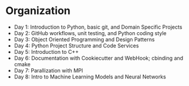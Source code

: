 # Organization
* Day 1: Introduction to Python, basic git, and Domain Specific Projects
* Day 2: GitHub workflows, unit testing, and Python coding style
* Day 3: Object Oriented Programming and Design Patterns
* Day 4: Python Project Structure and Code Services
* Day 5: Introduction to C++
* Day 6: Documentation with Cookiecutter and WebHook; cbinding and cmake
* Day 7: Parallization with MPI
* Day 8: Intro to Machine Learning Models and Neural Networks
